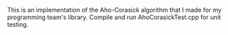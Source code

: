 This is an implementation of the Aho-Corasick algorithm that I made for my programming team's library. Compile and run AhoCorasickTest.cpp for unit testing.
